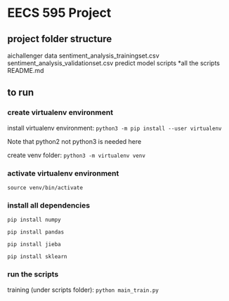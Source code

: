 # EECS 595 Project

## project folder structure
aichallenger
    data
        sentiment_analysis_trainingset.csv
        sentiment_analysis_validationset.csv
    predict
    model
    scripts
        *all the scripts
    README.md

## to run
### create virtualenv environment
install virtualenv environment:
`python3 -m pip install --user virtualenv`

Note that python2 not python3 is needed here

create venv folder:
`python3 -m virtualenv venv`

### activate virtualenv environment
`source venv/bin/activate`

### install all dependencies
`pip install numpy`

`pip install pandas`

`pip install jieba`

`pip install sklearn`

### run the scripts 
training (under scripts folder): `python main_train.py`